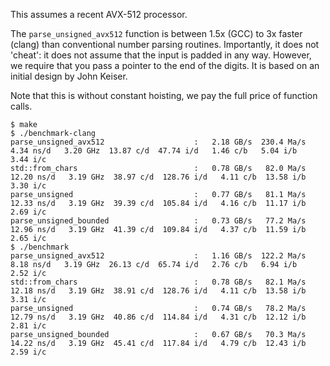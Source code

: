 This assumes a recent AVX-512 processor.

The `parse_unsigned_avx512` function is between 1.5x (GCC) to 3x faster (clang) than conventional number parsing routines. Importantly, it does not 'cheat': it does not assume that the input is padded in any way. However, we require that you pass a pointer to the end of the digits.
It is based on an initial design by John Keiser.



Note that this is without constant hoisting, we pay the full price of function calls.

```
$ make
$ ./benchmark-clang
parse_unsigned_avx512                    :   2.18 GB/s  230.4 Ma/s   4.34 ns/d   3.20 GHz  13.87 c/d  47.74 i/d   1.46 c/b   5.04 i/b   3.44 i/c 
std::from_chars                          :   0.78 GB/s   82.0 Ma/s  12.20 ns/d   3.19 GHz  38.97 c/d  128.76 i/d   4.11 c/b  13.58 i/b   3.30 i/c 
parse_unsigned                           :   0.77 GB/s   81.1 Ma/s  12.33 ns/d   3.19 GHz  39.39 c/d  105.84 i/d   4.16 c/b  11.17 i/b   2.69 i/c 
parse_unsigned_bounded                   :   0.73 GB/s   77.2 Ma/s  12.96 ns/d   3.19 GHz  41.39 c/d  109.84 i/d   4.37 c/b  11.59 i/b   2.65 i/c 
$ ./benchmark
parse_unsigned_avx512                    :   1.16 GB/s  122.2 Ma/s   8.18 ns/d   3.19 GHz  26.13 c/d  65.74 i/d   2.76 c/b   6.94 i/b   2.52 i/c 
std::from_chars                          :   0.78 GB/s   82.1 Ma/s  12.18 ns/d   3.19 GHz  38.91 c/d  128.76 i/d   4.11 c/b  13.58 i/b   3.31 i/c 
parse_unsigned                           :   0.74 GB/s   78.2 Ma/s  12.79 ns/d   3.19 GHz  40.86 c/d  114.84 i/d   4.31 c/b  12.12 i/b   2.81 i/c 
parse_unsigned_bounded                   :   0.67 GB/s   70.3 Ma/s  14.22 ns/d   3.19 GHz  45.41 c/d  117.84 i/d   4.79 c/b  12.43 i/b   2.59 i/c 
``````
